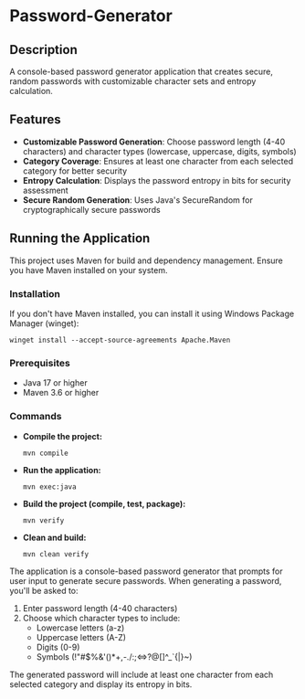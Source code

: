 # Password-Generator

## Description

A console-based password generator application that creates secure, random passwords with customizable character sets and entropy calculation.

## Features

- **Customizable Password Generation**: Choose password length (4-40 characters) and character types (lowercase, uppercase, digits, symbols)
- **Category Coverage**: Ensures at least one character from each selected category for better security
- **Entropy Calculation**: Displays the password entropy in bits for security assessment
- **Secure Random Generation**: Uses Java's SecureRandom for cryptographically secure passwords

## Running the Application

This project uses Maven for build and dependency management. Ensure you have Maven installed on your system.

### Installation

If you don't have Maven installed, you can install it using Windows Package Manager (winget):

```
winget install --accept-source-agreements Apache.Maven
```

### Prerequisites
- Java 17 or higher
- Maven 3.6 or higher

### Commands

- **Compile the project:**
  ```
  mvn compile
  ```

- **Run the application:**
  ```
  mvn exec:java
  ```

- **Build the project (compile, test, package):**
  ```
  mvn verify
  ```

- **Clean and build:**
  ```
  mvn clean verify
  ```

The application is a console-based password generator that prompts for user input to generate secure passwords. When generating a password, you'll be asked to:

1. Enter password length (4-40 characters)
2. Choose which character types to include:
   - Lowercase letters (a-z)
   - Uppercase letters (A-Z)
   - Digits (0-9)
   - Symbols (!"#$%&'()*+,-./:;<=>?@[\]^_`{|}~)

The generated password will include at least one character from each selected category and display its entropy in bits.